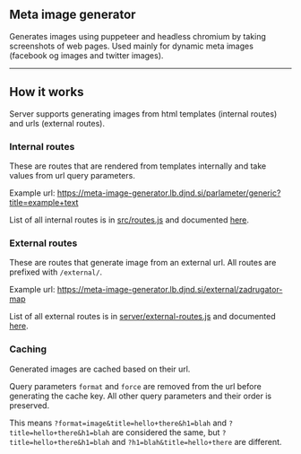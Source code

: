 Meta image generator
---

Generates images using puppeteer and headless chromium by taking screenshots of web pages. Used mainly for dynamic meta images (facebook og images and twitter images).

---

## How it works

Server supports generating images from html templates (internal routes) and urls (external routes).


### Internal routes

These are routes that are rendered from templates internally and take values from url query parameters.

Example url: https://meta-image-generator.lb.djnd.si/parlameter/generic?title=example+text

List of all internal routes is in [src/routes.js](./src/routes.js#L4) and documented [here](./docs/internal-routes.md).


### External routes

These are routes that generate image from an external url. All routes are prefixed with `/external/`.

Example url: https://meta-image-generator.lb.djnd.si/external/zadrugator-map

List of all external routes is in [server/external-routes.js](./server/external-routes.js#L10) and documented [here](./docs/external-routes.md).


### Caching

Generated images are cached based on their url.

Query parameters `format` and `force` are removed from the url before generating the cache key. All other query parameters and their order is preserved.

This means `?format=image&title=hello+there&h1=blah` and `?title=hello+there&h1=blah` are considered the same, but `?title=hello+there&h1=blah` and `?h1=blah&title=hello+there` are different.
